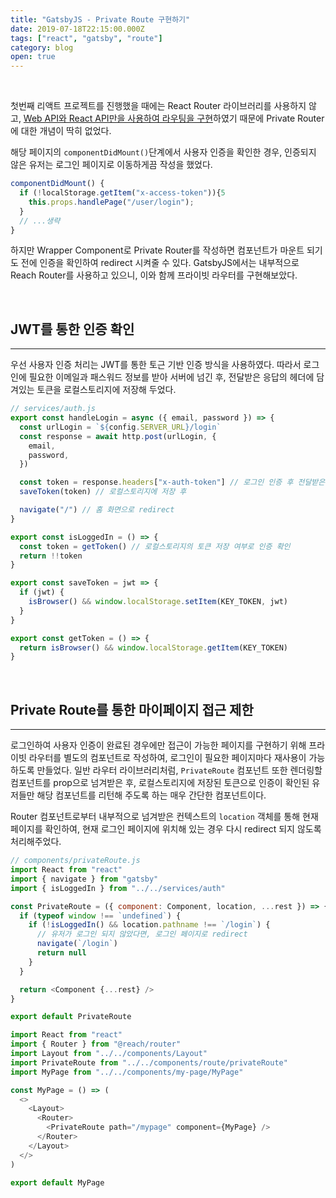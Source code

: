 ```yaml
---
title: "GatsbyJS - Private Route 구현하기"
date: 2019-07-18T22:15:00.000Z
tags: ["react", "gatsby", "route"]
category: blog
open: true
---
```


<br />

첫번째 리액트 프로젝트를 진행했을 때에는 React Router 라이브러리를 사용하지 않고, [Web API와 React API만을 사용하여 라우팅을 구현](/blog/first-react-project-1)하였기 때문에 Private Router에 대한 개념이 딱히 없었다.

해당 페이지의 `componentDidMount()`단계에서 사용자 인증을 확인한 경우, 인증되지 않은 유저는 로그인 페이지로 이동하게끔 작성을 했었다.

```javascript
componentDidMount() {
  if (!localStorage.getItem("x-access-token")){5
    this.props.handlePage("/user/login");
  }
  // ...생략
}
```

하지만 Wrapper Component로 Private Router를 작성하면 컴포넌트가 마운트 되기도 전에 인증을 확인하여 redirect 시켜줄 수 있다. GatsbyJS에서는 내부적으로 Reach Router를 사용하고 있으니, 이와 함께 프라이빗 라우터를 구현해보았다.

<br />

## JWT를 통한 인증 확인

---

우선 사용자 인증 처리는 JWT를 통한 토근 기반 인증 방식을 사용하였다. 따라서 로그인에 필요한 이메일과 패스워드 정보를 받아 서버에 넘긴 후, 전달받은 응답의 헤더에 담겨있는 토큰을 로컬스토리지에 저장해 두었다.

```javascript
// services/auth.js
export const handleLogin = async ({ email, password }) => {
  const urlLogin = `${config.SERVER_URL}/login`
  const response = await http.post(urlLogin, {
    email,
    password,
  })

  const token = response.headers["x-auth-token"] // 로그인 인증 후 전달받은 토큰을
  saveToken(token) // 로컬스토리지에 저장 후

  navigate("/") // 홈 화면으로 redirect
}

export const isLoggedIn = () => {
  const token = getToken() // 로컬스토리지의 토큰 저장 여부로 인증 확인
  return !!token
}

export const saveToken = jwt => {
  if (jwt) {
    isBrowser() && window.localStorage.setItem(KEY_TOKEN, jwt)
  }
}

export const getToken = () => {
  return isBrowser() && window.localStorage.getItem(KEY_TOKEN)
}
```

<br />

## Private Route를 통한 마이페이지 접근 제한

---

로그인하여 사용자 인증이 완료된 경우에만 접근이 가능한 페이지를 구현하기 위해 프라이빗 라우터를 별도의 컴포넌트로 작성하여, 로그인이 필요한 페이지마다 재사용이 가능하도록 만들었다. 일반 라우터 라이브러리처럼, `PrivateRoute` 컴포넌트 또한 렌더링할 컴포넌트를 prop으로 넘겨받은 후, 로컬스토리지에 저장된 토큰으로 인증이 확인된 유저들만 해당 컴포넌트를 리턴해 주도록 하는 매우 간단한 컴포넌트이다.

Router 컴포넌트로부터 내부적으로 넘겨받은 컨텍스트의 `location` 객체를 통해 현재 페이지를 확인하여, 현재 로그인 페이지에 위치해 있는 경우 다시 redirect 되지 않도록 처리해주었다.

```javascript
// components/privateRoute.js
import React from "react"
import { navigate } from "gatsby"
import { isLoggedIn } from "../../services/auth"

const PrivateRoute = ({ component: Component, location, ...rest }) => {
  if (typeof window !== `undefined`) {
    if (!isLoggedIn() && location.pathname !== `/login`) {
      // 유저가 로그인 되지 않았다면, 로그인 페이지로 redirect
      navigate(`/login`)
      return null
    }
  }

  return <Component {...rest} />
}

export default PrivateRoute
```

```javascript
import React from "react"
import { Router } from "@reach/router"
import Layout from "../../components/Layout"
import PrivateRoute from "../../components/route/privateRoute"
import MyPage from "../../components/my-page/MyPage"

const MyPage = () => (
  <>
    <Layout>
      <Router>
        <PrivateRoute path="/mypage" component={MyPage} />
      </Router>
    </Layout>
  </>
)

export default MyPage
```
